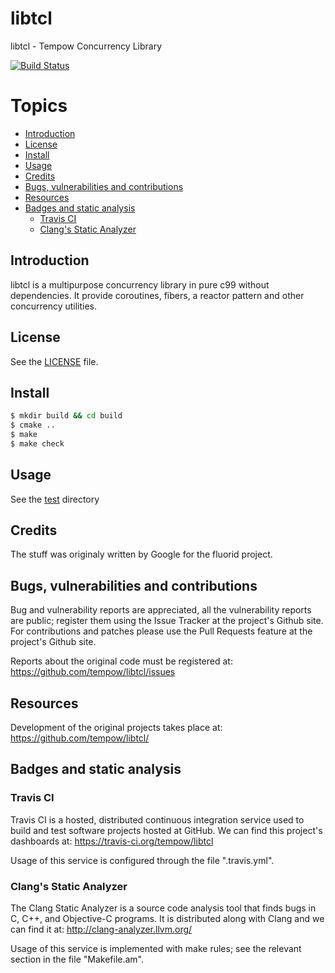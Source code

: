 # libtcl
libtcl - Tempow Concurrency Library

[![Build Status](https://travis-ci.com/uael/libtcl.svg?token=x8y8gmMrerkmyNtJbqyy&branch=master)](https://travis-ci.com/uael/libtcl)

# Topics
- [Introduction](#introduction)
- [License](#license)
- [Install](#install)
- [Usage](#usage)
- [Credits](#credits)
- [Bugs, vulnerabilities and contributions](#bugs-vulnerabilities-and-contributions)
- [Resources](#resources)
- [Badges and static analysis](#badges-and-static-analysis)
  - [Travis CI](#travis-ci)
  - [Clang's Static Analyzer](#clangs-static-analyzer)

## Introduction

libtcl is a multipurpose concurrency library in pure c99 without dependencies.
It provide coroutines, fibers, a reactor pattern and other concurrency utilities.

## License

See the [LICENSE](https://github.com/tempow/libtcl/blob/master/LICENSE) file.

## Install
```bash
$ mkdir build && cd build
$ cmake ..
$ make
$ make check
```

## Usage

See the [test](https://github.com/tempow/libtcl/blob/master/test) directory

## Credits

The stuff was originaly written by Google for the fluorid project.

## Bugs, vulnerabilities and contributions

Bug  and vulnerability  reports are  appreciated, all  the vulnerability reports  are  public; register  them  using  the  Issue Tracker  at  the project's Github  site.  For  contributions and  patches please  use the Pull Requests feature at the project's Github site.

Reports about the original code must be registered at:
<https://github.com/tempow/libtcl/issues>

## Resources

Development of the original projects takes place at:
<https://github.com/tempow/libtcl/>

## Badges and static analysis

### Travis CI

Travis CI is  a hosted, distributed continuous  integration service used to build and test software projects  hosted at GitHub.  We can find this project's dashboards at:
<https://travis-ci.org/tempow/libtcl>

Usage of this service is configured through the file ".travis.yml".

### Clang's Static Analyzer

The Clang Static Analyzer is a source code analysis tool that finds bugs in C, C++, and Objective-C programs.  It is distributed along with Clang and we can find it at:
<http://clang-analyzer.llvm.org/>

Usage of this service is implemented with make rules; see the relevant section in the file "Makefile.am".
